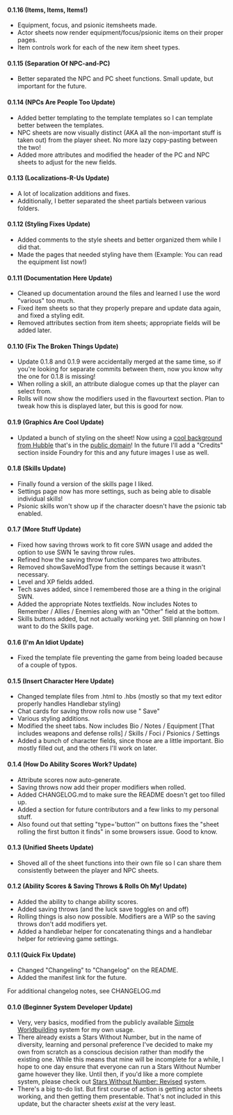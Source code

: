 #### 0.1.16 (Items, Items, Items!)
* Equipment, focus, and psionic itemsheets made.
* Actor sheets now render equipment/focus/psionic items on their proper pages.
* Item controls work for each of the new item sheet types.

#### 0.1.15 (Separation Of NPC-and-PC)
* Better separated the NPC and PC sheet functions. Small update, but important for the future.

#### 0.1.14 (NPCs Are People Too Update)
* Added better templating to the template templates so I can template better between the templates.
* NPC sheets are now visually distinct (AKA all the non-important stuff is taken out) from the player sheet. No more lazy copy-pasting between the two!
* Added more attributes and modified the header of the PC and NPC sheets to adjust for the new fields.

#### 0.1.13 (Localizations-R-Us Update)
* A lot of localization additions and fixes.
* Additionally, I better separated the sheet partials between various folders.

#### 0.1.12 (Styling Fixes Update)
* Added comments to the style sheets and better organized them while I did that.
* Made the pages that needed styling have them (Example: You can read the equipment list now!)

#### 0.1.11 (Documentation Here Update)
* Cleaned up documentation around the files and learned I use the word "various" too much.
* Fixed item sheets so that they properly prepare and update data again, and fixed a styling edit.
* Removed attributes section from item sheets; appropriate fields will be added later.

#### 0.1.10 (Fix The Broken Things Update)
* Update 0.1.8 and 0.1.9 were accidentally merged at the same time, so if you're looking for separate commits between them, now you know why the one for 0.1.8 is missing!
* When rolling a skill, an attribute dialogue comes up that the player can select from.
* Rolls will now show the modifiers used in the flavourtext section. Plan to tweak how this is displayed later, but this is good for now.

#### 0.1.9 (Graphics Are Cool Update)
* Updated a bunch of styling on the sheet! Now using a [cool background from Hubble](https://hubblesite.org/contents/media/images/2020/58/4778-Image) that's in the [public domain](https://hubblesite.org/copyright)! In the future I'll add a "Credits" section inside Foundry for this and any future images I use as well.

#### 0.1.8 (Skills Update)
* Finally found a version of the skills page I liked.
* Settings page now has more settings, such as being able to disable individual skills!
* Psionic skills won't show up if the character doesn't have the psionic tab enabled.

#### 0.1.7 (More Stuff Update)
* Fixed how saving throws work to fit core SWN usage and added the option to use SWN 1e saving throw rules.
* Refined how the saving throw function compares two attributes.
* Removed showSaveModType from the settings because it wasn't necessary.
* Level and XP fields added.
* Tech saves added, since I remembered those are a thing in the original SWN.
* Added the appropriate Notes textfields. Now includes Notes to Remember / Allies / Enemies along with an "Other" field at the bottom.
* Skills buttons added, but not actually working yet. Still planning on how I want to do the Skills page.

#### 0.1.6 (I'm An Idiot Update)
* Fixed the template file preventing the game from being loaded because of a couple of typos.

#### 0.1.5 (Insert Character Here Update)
* Changed template files from .html to .hbs (mostly so that my text editor properly handles Handlebar styling)
* Chat cards for saving throw rolls now use "<Saving Throw> Save"
* Various styling additions.
* Modified the sheet tabs. Now includes Bio / Notes / Equipment [That includes weapons and defense rolls] / Skills / Foci / Psionics / Settings
* Added a bunch of character fields, since those are a little important. Bio mostly filled out, and the others I'll work on later.

#### 0.1.4 (How Do Ability Scores Work? Update)
* Attribute scores now auto-generate.
* Saving throws now add their proper modifiers when rolled.
* Added CHANGELOG.md to make sure the README doesn't get too filled up.
* Added a section for future contributors and a few links to my personal stuff.
* Also found out that setting "type='button'" on buttons fixes the "sheet rolling the first button it finds" in some browsers issue. Good to know.

#### 0.1.3 (Unified Sheets Update)
* Shoved all of the sheet functions into their own file so I can share them consistently between the player and NPC sheets.

#### 0.1.2 (Ability Scores & Saving Throws & Rolls Oh My! Update)
* Added the ability to change ability scores.
* Added saving throws (and the luck save toggles on and off)
* Rolling things is also now possible. Modifiers are a WIP so the saving throws don't add modifiers yet.
* Added a handlebar helper for concatenating things and a handlebar helper for retrieving game settings.

#### 0.1.1 (Quick Fix Update)
* Changed "Changeling" to "Changelog" on the README.
* Added the manifest link for the future.

For additional changelog notes, see CHANGELOG.md

#### 0.1.0 (Beginner System Developer Update)
* Very, very basics, modified from the publicly available [Simple Worldbuilding](https://gitlab.com/foundrynet/worldbuilding/) system for my own usage.
* There already exists a Stars Without Number, but in the name of diversity, learning and personal preference I've decided to make my own from scratch as a conscious decision rather than modify the existing one. While this means that mine will be incomplete for a while, I hope to one day ensure that everyone can run a Stars Without Number game however they like. Until then, if you'd like a more complete system, please check out [Stars Without Number: Revised](https://github.com/Spice-King/foundry-swnr/) system.
* There's a big to-do list. But first course of action is getting actor sheets working, and then getting them presentable. That's not included in this update, but the character sheets *exist* at the very least.

